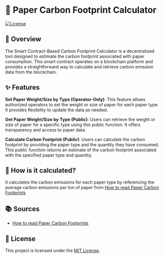 # 🌱 Paper Carbon Footprint Calculator

[![License](https://img.shields.io/badge/License-MIT-blue.svg)](LICENSE)

## 📖 Overview
The Smart Contract-Based Carbon Footprint Calculator is a decentralized tool designed to estimate the carbon footprint associated with paper consumption. This smart contract operates on a blockchain platform and provides a straightforward way to calculate and retrieve carbon emission data from the blockchain.

## ✨ Features
**Set Paper Weight/Size by Type (Operator-Only)**: This feature allows authorized operators to set the weight or size of paper for each paper type. It provides flexibility to update the data as needed.

**Get Paper Weight/Size by Type (Public)**: Users can retrieve the weight or size of paper for a specific type using this public function. It offers transparency and access to paper data.

**Calculate Carbon Footprint (Public)**: Users can calculate the carbon footprint by providing the paper type and the quantity they have consumed. This public function returns an estimate of the carbon footprint associated with the specified paper type and quantity.

## 📝 How is it calculated?
It calculates the carbon emissions for each paper type by referencing the average carbon emissions per ton of paper from [How to read Paper Carbon Footprints](https://www.holmen.com/en/paper/sustainability/sustainability-stories/how-to-undrestand-carbon-footprints)

## 📚 Sources
- [How to read Paper Carbon Footprints](https://www.holmen.com/en/paper/sustainability/sustainability-stories/how-to-undrestand-carbon-footprints)

## 📄 License
This project is licensed under the [MIT License](LICENSE).